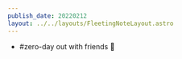 ```yaml
---
publish_date: 20220212    
layout: ../../layouts/FleetingNoteLayout.astro
---
```

- #zero-day  out with friends 🤗